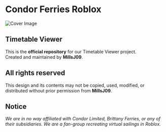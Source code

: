 # Condor Ferries Roblox
![Cover Image](https://media.discordapp.net/attachments/1374793634888552489/1422982375624671382/guilded_image_edcc70642c66271fe8551f27286e28d4_1.png?ex=68dea71c&is=68dd559c&hm=10898b3344454c45f0e6b77417ff95f9af4e24c1411bc7c636b1714baf7e659e&=&format=webp&quality=lossless&width=1872&height=468)
## Timetable Viewer

This is the **official repository** for our Timetable Viewer project.  
Created and maintained by **MillsJ09**.  

## All rights reserved
This design and its contents may not be copied, used, modified, or distributed without prior permission from **MillsJ09**.  

## Notice
*We are in no way affiliated with Condor Limited, Brittany Ferries, or any of their subsidiaries. We are a fan-group recreating virtual sailings in Roblox.*
